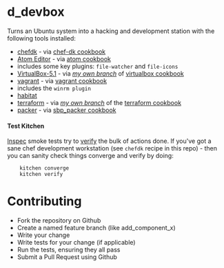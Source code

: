 # d_devbox

Turns an Ubuntu system into a hacking and development station with the following tools installed:

* [chefdk](https://downloads.chef.io/chefdk) - via [chef-dk cookbook](https://supermarket.chef.io/cookbooks/chef-dk)
* [Atom Editor](https://atom.io) - via [atom cookbook](https://supermarket.chef.io/cookbooks/atom)
 * includes some key plugins: `file-watcher` and `file-icons`
* [VirtualBox-5.1](https://www.virtualbox.org/) - via [_my own branch_](https://github.com/dayne/virtualbox-cookbook/tree/51update) of [virtualbox cookbook](https://supermarket.chef.io/cookbooks/virtualbox)
* [vagrant](https://www.vagrantup.com/) - via [vagrant cookbook](https://supermarket.chef.io/cookbooks/vagrant)
 * includes the `winrm plugin`
* [habitat](https://www.habitat.sh/)
* [terraform](https://www.terraform.io/) - via [_my own branch_](https://github.com/dayne/chef-terraform/tree/zipfile_fix) of the [terraform cookbook](https://github.com/rosstimson/chef-terraform)
* [packer](https://www.packer.io/) - via [sbp_packer cookbook](https://github.com/schubergphilis/sbp_packer)

#### Test Kitchen

[Inspec](http://inspec.io) smoke tests try to [verify](https://github.com/dayne/d-base/tree/master/test/smoke) the bulk of actions done. If you've got a sane chef development workstation (see `chefdk` recipe in this repo) - then you can sanity check things converge and verify by doing:

```
    kitchen converge
    kitchen verify
```


# Contributing

* Fork the repository on Github
* Create a named feature branch (like add_component_x)
* Write your change
* Write tests for your change (if applicable)
* Run the tests, ensuring they all pass
* Submit a Pull Request using Github
